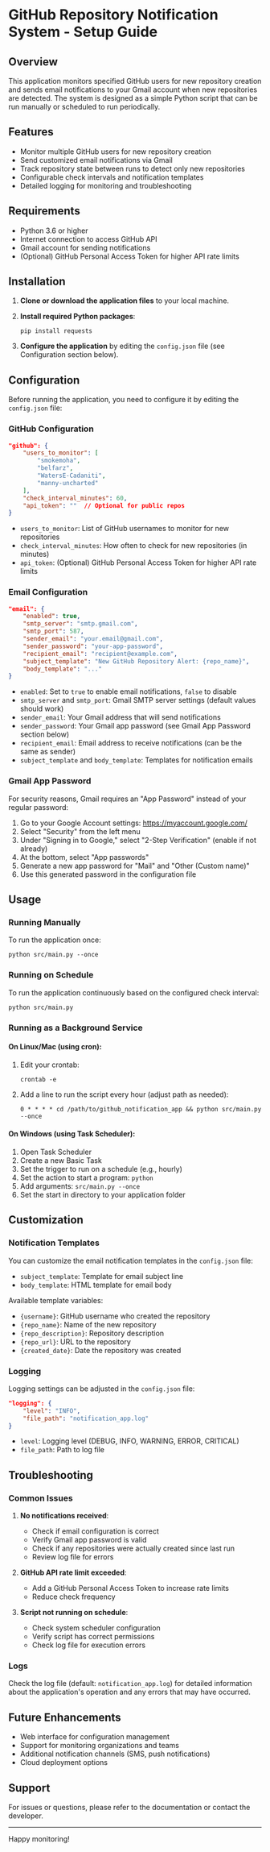 # GitHub Repository Notification System - Setup Guide

## Overview

This application monitors specified GitHub users for new repository creation and sends email notifications to your Gmail account when new repositories are detected. The system is designed as a simple Python script that can be run manually or scheduled to run periodically.

## Features

- Monitor multiple GitHub users for new repository creation
- Send customized email notifications via Gmail
- Track repository state between runs to detect only new repositories
- Configurable check intervals and notification templates
- Detailed logging for monitoring and troubleshooting

## Requirements

- Python 3.6 or higher
- Internet connection to access GitHub API
- Gmail account for sending notifications
- (Optional) GitHub Personal Access Token for higher API rate limits

## Installation

1. **Clone or download the application files** to your local machine.

2. **Install required Python packages**:
   ```
   pip install requests
   ```

3. **Configure the application** by editing the `config.json` file (see Configuration section below).

## Configuration

Before running the application, you need to configure it by editing the `config.json` file:

### GitHub Configuration

```json
"github": {
    "users_to_monitor": [
        "smokemoha",
        "belfarz",
        "WatersE-Cadaniti",
        "manny-uncharted"
    ],
    "check_interval_minutes": 60,
    "api_token": ""  // Optional for public repos
}
```

- `users_to_monitor`: List of GitHub usernames to monitor for new repositories
- `check_interval_minutes`: How often to check for new repositories (in minutes)
- `api_token`: (Optional) GitHub Personal Access Token for higher API rate limits

### Email Configuration

```json
"email": {
    "enabled": true,
    "smtp_server": "smtp.gmail.com",
    "smtp_port": 587,
    "sender_email": "your.email@gmail.com",
    "sender_password": "your-app-password",
    "recipient_email": "recipient@example.com",
    "subject_template": "New GitHub Repository Alert: {repo_name}",
    "body_template": "..."
}
```

- `enabled`: Set to `true` to enable email notifications, `false` to disable
- `smtp_server` and `smtp_port`: Gmail SMTP server settings (default values should work)
- `sender_email`: Your Gmail address that will send notifications
- `sender_password`: Your Gmail app password (see Gmail App Password section below)
- `recipient_email`: Email address to receive notifications (can be the same as sender)
- `subject_template` and `body_template`: Templates for notification emails

### Gmail App Password

For security reasons, Gmail requires an "App Password" instead of your regular password:

1. Go to your Google Account settings: https://myaccount.google.com/
2. Select "Security" from the left menu
3. Under "Signing in to Google," select "2-Step Verification" (enable if not already)
4. At the bottom, select "App passwords"
5. Generate a new app password for "Mail" and "Other (Custom name)"
6. Use this generated password in the configuration file

## Usage

### Running Manually

To run the application once:

```
python src/main.py --once
```

### Running on Schedule

To run the application continuously based on the configured check interval:

```
python src/main.py
```

### Running as a Background Service

#### On Linux/Mac (using cron):

1. Edit your crontab:
   ```
   crontab -e
   ```

2. Add a line to run the script every hour (adjust path as needed):
   ```
   0 * * * * cd /path/to/github_notification_app && python src/main.py --once
   ```

#### On Windows (using Task Scheduler):

1. Open Task Scheduler
2. Create a new Basic Task
3. Set the trigger to run on a schedule (e.g., hourly)
4. Set the action to start a program: `python`
5. Add arguments: `src/main.py --once`
6. Set the start in directory to your application folder

## Customization

### Notification Templates

You can customize the email notification templates in the `config.json` file:

- `subject_template`: Template for email subject line
- `body_template`: HTML template for email body

Available template variables:
- `{username}`: GitHub username who created the repository
- `{repo_name}`: Name of the new repository
- `{repo_description}`: Repository description
- `{repo_url}`: URL to the repository
- `{created_date}`: Date the repository was created

### Logging

Logging settings can be adjusted in the `config.json` file:

```json
"logging": {
    "level": "INFO",
    "file_path": "notification_app.log"
}
```

- `level`: Logging level (DEBUG, INFO, WARNING, ERROR, CRITICAL)
- `file_path`: Path to log file

## Troubleshooting

### Common Issues

1. **No notifications received**:
   - Check if email configuration is correct
   - Verify Gmail app password is valid
   - Check if any repositories were actually created since last run
   - Review log file for errors

2. **GitHub API rate limit exceeded**:
   - Add a GitHub Personal Access Token to increase rate limits
   - Reduce check frequency

3. **Script not running on schedule**:
   - Check system scheduler configuration
   - Verify script has correct permissions
   - Check log file for execution errors

### Logs

Check the log file (default: `notification_app.log`) for detailed information about the application's operation and any errors that may have occurred.

## Future Enhancements

- Web interface for configuration management
- Support for monitoring organizations and teams
- Additional notification channels (SMS, push notifications)
- Cloud deployment options

## Support

For issues or questions, please refer to the documentation or contact the developer.

---

Happy monitoring!

